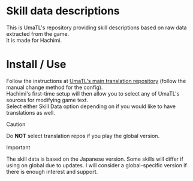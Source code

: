 # Skill data descriptions
This is UmaTL's repository providing skill descriptions based on raw data extracted from the game.  
It is made for Hachimi.

# Install / Use
Follow the instructions at [UmaTL's main translation repository](https://github.com/UmaTL/hachimi-tl-en?tab=readme-ov-file#umamusume-english-translations) (follow the manual change method for the config).  
Hachimi's first-time setup will then allow you to select any of UmaTL's sources for modifying game text.  
Select either Skill Data option depending on if you would like to have translations as well.

> [!CAUTION] 
> Do **NOT** select translation repos if you play the global version.

> [!IMPORTANT] 
> The skill data is based on the Japanese version. Some skills will differ if using on global due to updates.
> I will consider a global-specific version if there is enough interest and support.